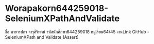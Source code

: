 # Worapakorn644259018-SeleniumXPathAndValidate
 ชื่อ นายวรปกร จารุศิริพจน์ รหัสนักศึกษา644259018 หมู่เรียน64/45 งานLink GitHub - SeleniumXPath and Validate (Assert)
